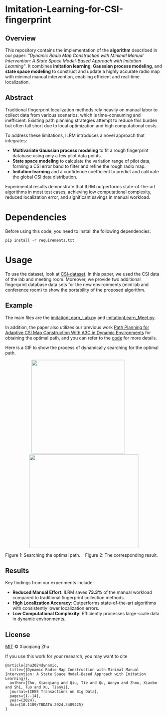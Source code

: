# Imitation-Learning-for-CSI-fingerprint
## Overview  
This repository contains the implementation of the **algorithm** described in our paper: *"Dynamic Radio Map Construction with Minimal Manual Intervention: A State Space Model-Based Approach with Imitation Learning"*. It combines **imitation learning**, **Gaussian process modeling**, and **state space modeling** to construct and update a highly accurate radio map with minimal manual intervention, enabling efficient and real-time localization.  

## Abstract  
Traditional fingerprint localization methods rely heavily on manual labor to collect data from various scenarios, which is time-consuming and inefficient. Existing path planning strategies attempt to reduce this burden but often fall short due to local optimization and high computational costs.  

To address these limitations, ILRM introduces a novel approach that integrates:  
- **Multivariate Gaussian process modeling** to fit a rough fingerprint database using only a few pilot data points.  
- **State space modeling** to calculate the variation range of pilot data, forming a CSI error band to filter and refine the rough radio map.  
- **Imitation learning** and a confidence coefficient to predict and calibrate the global CSI data distribution.  

Experimental results demonstrate that ILRM outperforms state-of-the-art algorithms in most test cases, achieving low computational complexity, reduced localization error, and significant savings in manual workload.  

# Dependencies
Before using this code, you need to install the following dependencies:
```
pip install -r requirements.txt
```

# Usage
To use the dataset, look at [CSI-dataset](https://github.com/qiang5love1314/CSI-dataset). In this paper, we used the CSI data of the lab and meeting room. Moreover, we provide two additional fingerprint database data sets for the new environments (mini lab and conference room) to show the portability of the proposed algorithm.

## Example

The main files are the [imitationLearn_Lab.py](https://github.com/qiang5love1314/Imitation-Learning-for-CSI-fingerprint/blob/main/imitationLearn_Lab.py) and [imitationLearn_Meet.py](https://github.com/qiang5love1314/Imitation-Learning-for-CSI-fingerprint/blob/main/imitationLearn_Meet.py).

In addition, the paper also utilizes our previous work [Path Planning for Adaptive CSI Map Construction With A3C in Dynamic Environments](https://ieeexplore.ieee.org/abstract/document/9629332) for obtaining the optimal path, and you can refer to the [code](https://github.com/qiang5love1314/Path-planning-based-on-A3C) for more details.

Here is a GIF to show the process of dynamically searching for the optimal path.
<p align="center">
<img src="https://github.com/qiang5love1314/Imitation-Learning-for-CSI-fingerprint/blob/main/searchPath.GIF", width="300" height="300">
&nbsp;&nbsp;&nbsp;&nbsp;&nbsp;&nbsp;&nbsp;&nbsp;
<img src="https://github.com/qiang5love1314/Imitation-Learning-for-CSI-fingerprint/blob/main/lab.jpg", width="350" height="300">
</p>
<p align="left">Figure 1: Searching the optimal path. &nbsp;&nbsp; Figure 2: The corresponding result.</p>

## Results  
Key findings from our experiments include:  
- **Reduced Manual Effort**: ILRM saves **73.3%** of the manual workload compared to traditional fingerprint collection methods.  
- **High Localization Accuracy**: Outperforms state-of-the-art algorithms with consistently lower localization errors.  
- **Low Computational Complexity**: Efficiently processes large-scale data in dynamic environments.  


## License
[MIT](LICENSE) © Xiaoqiang Zhu

If you use this work for your research, you may want to cite

```
@article{zhu2024dynamic,
  title={{Dynamic Radio Map Construction with Minimal Manual Intervention: A State Space Model-Based Approach with Imitation Learning}},
  author={Zhu, Xiaoqiang and Qiu, Tie and Qu, Wenyu and Zhou, Xiaobo and Shi, Tuo and Xu, Tianyi},
  journal={IEEE Transactions on Big Data},
  pages={1--14},
  year={2024},
  doi={10.1109/TBDATA.2024.3489425}
}
```
